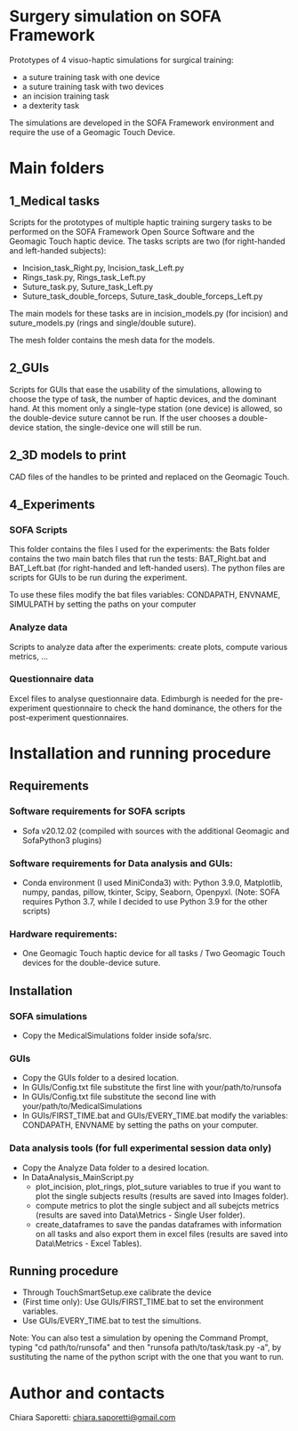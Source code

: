 # Surgery simulation on SOFA Framework
Prototypes of 4 visuo-haptic simulations for surgical training:
  - a suture training task with one device
  - a suture training task with two devices
  - an incision training task
  - a dexterity task
  
The simulations are developed in the SOFA Framework environment and require the use of a Geomagic Touch Device.

# Main folders

## 1_Medical tasks
Scripts for the prototypes of multiple haptic training surgery tasks to be performed on the SOFA Framework Open Source Software and the Geomagic Touch haptic device. The tasks scripts are two (for right-handed and left-handed subjects):
- Incision_task_Right.py, Incision_task_Left.py
- Rings_task.py, Rings_task_Left.py
- Suture_task.py, Suture_task_Left.py
- Suture_task_double_forceps, Suture_task_double_forceps_Left.py

The main models for these tasks are in incision_models.py (for incision) and suture_models.py (rings and single/double suture).

The mesh folder contains the mesh data for the models. 

## 2_GUIs
Scripts for GUIs that ease the usability of the simulations, allowing to choose the type of task, the number of haptic devices, and the dominant hand. At this moment only a single-type station (one device) is allowed, so the double-device suture cannot be run. If the user chooses a double-device station, the single-device one will still be run.

## 2_3D models to print
CAD files of the handles to be printed and replaced on the Geomagic Touch.

## 4_Experiments

### SOFA Scripts
This folder contains the files I used for the experiments: the Bats folder contains the two main batch files that run the tests: BAT_Right.bat and BAT_Left.bat (for right-handed and left-handed users). The python files are scripts for GUIs to be run during the experiment.

To use these files modify the bat files variables: CONDAPATH, ENVNAME, SIMULPATH by setting the paths on your computer

### Analyze data
Scripts to analyze data after the experiments: create plots, compute various metrics, ...

### Questionnaire data
Excel files to analyse questionnaire data. Edimburgh is needed for the pre-experiment questionnaire to check the hand dominance, the others for the post-experiment questionnaires.



# Installation and running procedure
## Requirements 
### Software requirements for SOFA scripts
- Sofa v20.12.02 (compiled with sources with the additional Geomagic and SofaPython3 plugins)
### Software requirements for Data analysis and GUIs:
- Conda environment (I used MiniConda3) with: Python 3.9.0, Matplotlib, numpy, pandas, pillow, tkinter, Scipy, Seaborn, Openpyxl. (Note: SOFA requires Python 3.7, while I decided to use Python 3.9 for the other scripts)
### Hardware requirements:
- One Geomagic Touch haptic device for all tasks / Two Geomagic Touch devices for the double-device suture.

## Installation
### SOFA simulations
- Copy the MedicalSimulations folder inside sofa/src.

### GUIs 
- Copy the GUIs folder to a desired location. 
- In GUIs/Config.txt file substitute the first line with your/path/to/runsofa
- In GUIs/Config.txt file substitute the second line with your/path/to/MedicalSimulations
- In GUIs/FIRST_TIME.bat and GUIs/EVERY_TIME.bat modify the variables: CONDAPATH, ENVNAME by setting the paths on your computer.

### Data analysis tools (for full experimental session data only)
- Copy the Analyze Data folder to a desired location.
- In DataAnalysis_MainScript.py 
  - plot_incision, plot_rings, plot_suture variables to true if you want to plot the single subjects results (results are saved into Images folder). 
  - compute metrics to plot the single subject and all subejcts metrics (results are saved into Data\Metrics - Single User folder).
  - create_dataframes to save the pandas dataframes with information on all tasks and also export them in excel files (results are saved into Data\Metrics - Excel Tables).
  
## Running procedure
- Through TouchSmartSetup.exe calibrate the device
- (First time only): Use  GUIs/FIRST_TIME.bat to set the environment variables.
- Use GUIs/EVERY_TIME.bat to test the simultions. 

Note: You can also test a simulation by opening the Command Prompt, typing "cd path/to/runsofa" and then "runsofa path/to/task/task.py -a", by sustituting the name of the python script with the one that you want to run.


# Author and contacts
Chiara Saporetti: chiara.saporetti@gmail.com

